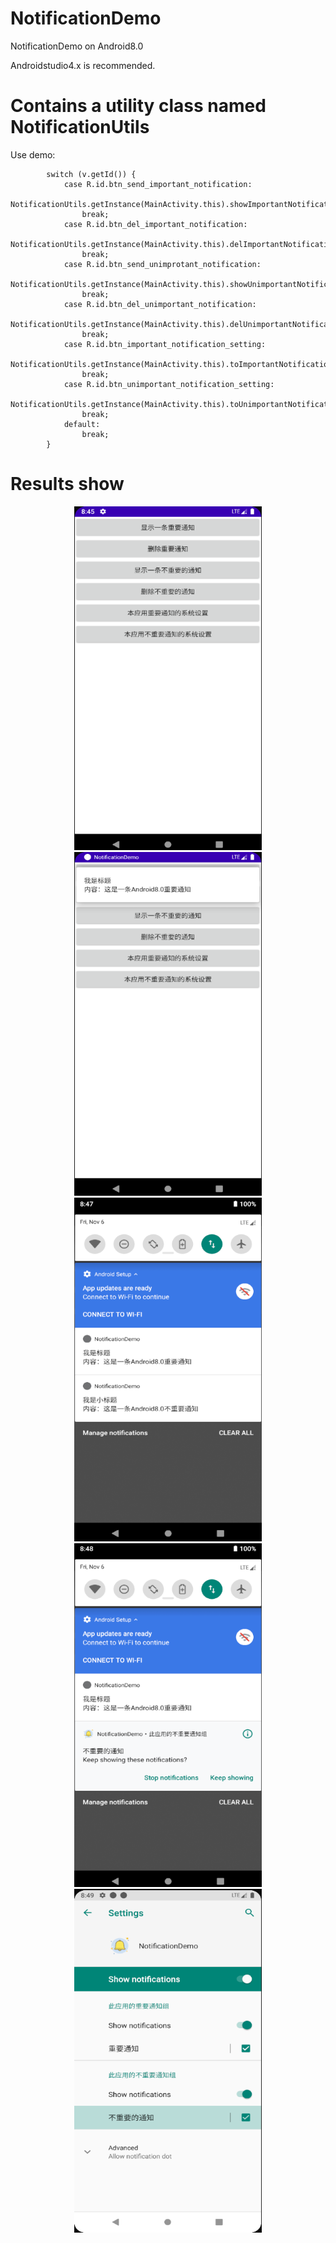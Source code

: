 # NotificationDemo
NotificationDemo on Android8.0

Androidstudio4.x is recommended.
# Contains a utility class named NotificationUtils
Use demo:

```
        switch (v.getId()) {
            case R.id.btn_send_important_notification:
                NotificationUtils.getInstance(MainActivity.this).showImportantNotification();
                break;
            case R.id.btn_del_important_notification:
                NotificationUtils.getInstance(MainActivity.this).delImportantNotification();
                break;
            case R.id.btn_send_unimprotant_notification:
                NotificationUtils.getInstance(MainActivity.this).showUnimportantNotification();
                break;
            case R.id.btn_del_unimportant_notification:
                NotificationUtils.getInstance(MainActivity.this).delUnimportantNotification();
                break;
            case R.id.btn_important_notification_setting:
                NotificationUtils.getInstance(MainActivity.this).toImportantNotificationSetting();
                break;
            case R.id.btn_unimportant_notification_setting:
                NotificationUtils.getInstance(MainActivity.this).toUnimportantNotificationSetting();
                break;
            default:
                break;
        }
```
# Results show
<div align=center><img src="https://github.com/LankyBin/NotificationDemo/blob/main/raw/20201106164605.png" width="300" height="550" ><div>
<div align=center><img src="https://github.com/LankyBin/NotificationDemo/blob/main/raw/20201106164804.png" width="300" height="550" ><div>
<div align=center><img src="https://github.com/LankyBin/NotificationDemo/blob/main/raw/20201106164922.png" width="300" height="550" ><div>
<div align=center><img src="https://github.com/LankyBin/NotificationDemo/blob/main/raw/20201106164931.png" width="300" height="550" ><div>
<div align=center><img src="https://github.com/LankyBin/NotificationDemo/blob/main/raw/20201106164940.png" width="300" height="550" ><div>
